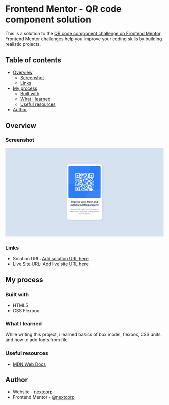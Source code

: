 # Frontend Mentor - QR code component solution

This is a solution to the [QR code component challenge on Frontend Mentor](https://www.frontendmentor.io/challenges/qr-code-component-iux_sIO_H). Frontend Mentor challenges help you improve your coding skills by building realistic projects. 

## Table of contents

- [Overview](#overview)
  - [Screenshot](#screenshot)
  - [Links](#links)
- [My process](#my-process)
  - [Built with](#built-with)
  - [What I learned](#what-i-learned)
  - [Useful resources](#useful-resources)
- [Author](#author)


## Overview

### Screenshot

![](./screenshot.png)


### Links

- Solution URL: [Add solution URL here](https://www.frontendmentor.io/solutions/qr-code-component-hrqsFJEWgW)
- Live Site URL: [Add live site URL here](https://nextcorp.github.io/qr-code-component/)

## My process

### Built with

- HTML5
- CSS Flexbox


### What I learned

While writing this project, i learned basics of box model, flexbox, CSS units and how to add fonts from file.


### Useful resources

- [MDN Web Docs](https://developer.mozilla.org/en-US/docs/Web/CSS)

## Author

- Website - [nextcorp](https://nextcorp.github.io/)
- Frontend Mentor - [@nextcorp](https://www.frontendmentor.io/profile/nextcorp)

